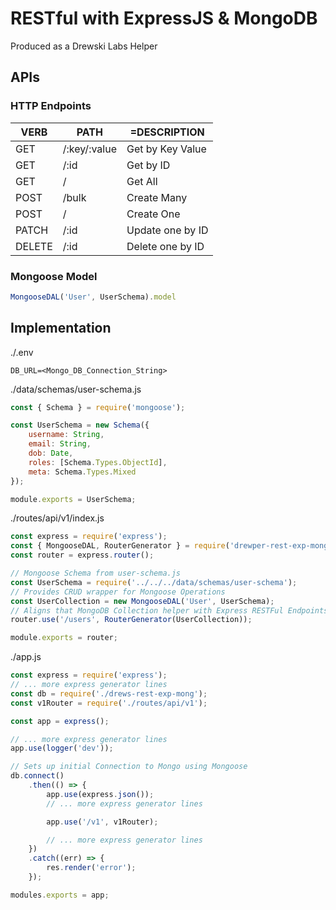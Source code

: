 # RESTful with ExpressJS & MongoDB
Produced as a Drewski Labs Helper 
## APIs 
### HTTP Endpoints
| VERB | PATH | =DESCRIPTION |
| ----------- | ----------- | ----------- | 
| GET | /:key/:value | Get by Key Value
| GET | /:id |  Get by ID
| GET | / |  Get All 
| POST | /bulk | Create Many
| POST | / | Create One
| PATCH | /:id | Update one by ID
| DELETE | /:id | Delete one by ID

### Mongoose Model
``` javascript
MongooseDAL('User', UserSchema).model
```

## Implementation
./.env
``` env
DB_URL=<Mongo_DB_Connection_String>
```

./data/schemas/user-schema.js
``` javascript
const { Schema } = require('mongoose');

const UserSchema = new Schema({
    username: String, 
    email: String,
    dob: Date,
    roles: [Schema.Types.ObjectId],
    meta: Schema.Types.Mixed
});

module.exports = UserSchema;
```
./routes/api/v1/index.js

``` javascript
const express = require('express');
const { MongooseDAL, RouterGenerator } = require('drewper-rest-exp-mong');
const router = express.router();

// Mongoose Schema from user-schema.js
const UserSchema = require('../../../data/schemas/user-schema');
// Provides CRUD wrapper for Mongoose Operations
const UserCollection = new MongooseDAL('User', UserSchema);
// Aligns that MongoDB Collection helper with Express RESTFul Endpoints
router.use('/users', RouterGenerator(UserCollection));

module.exports = router;
```
./app.js
``` javascript
const express = require('express');
// ... more express generator lines
const db = require('./drews-rest-exp-mong');
const v1Router = require('./routes/api/v1');

const app = express();

// ... more express generator lines
app.use(logger('dev'));

// Sets up initial Connection to Mongo using Mongoose
db.connect()
    .then(() => {
        app.use(express.json());
        // ... more express generator lines

        app.use('/v1', v1Router);

        // ... more express generator lines
    })
    .catch((err) => {
        res.render('error');
    });

modules.exports = app;
```
